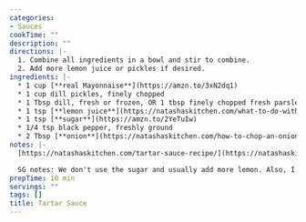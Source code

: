 ```yaml
---
categories:
- Sauces
cookTime: ""
description: ""
directions: |-
  1. Combine all ingredients in a bowl and stir to combine.
  2. Add more lemon juice or pickles if desired.
ingredients: |-
  * 1 cup [**real Mayonnaise**](https://amzn.to/3xN2dq1)
  * 1 cup dill pickles, finely chopped
  * 1 Tbsp dill, fresh or frozen, OR 1 tbsp finely chopped fresh parsley
  * 1 tsp [**lemon juice**](https://natashaskitchen.com/what-to-do-with-lemons/)
  * 1 tsp [**sugar**](https://amzn.to/2YeTuIw)
  * 1/4 tsp black pepper, freshly ground
  * 2 Tbsp [**onion**](https://natashaskitchen.com/how-to-chop-an-onion-a-video-tutorial/), finely chopped, optional
notes: |-
  [https://natashaskitchen.com/tartar-sauce-recipe/](https://natashaskitchen.com/tartar-sauce-recipe/ "https://natashaskitchen.com/tartar-sauce-recipe/")

  SG notes: We don't use the sugar and usually add more lemon. Also, I add onion powder to taste.
prepTime: 10 min
servings: ""
tags: []
title: Tartar Sauce
---
```

